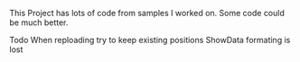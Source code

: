 This Project has lots of code from samples I worked on. Some code could be much better.

Todo
When reploading try to keep existing positions
ShowData formating is lost